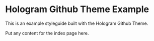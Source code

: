# Hologram Github Theme Example

This is an example styleguide built with the Hologram Github Theme.

Put any content for the index page here.